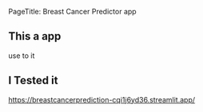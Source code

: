 PageTitle: Breast Cancer Predictor app

## This a app
use to it

## I Tested it
https://breastcancerprediction-cqi1j6yd36.streamlit.app/
